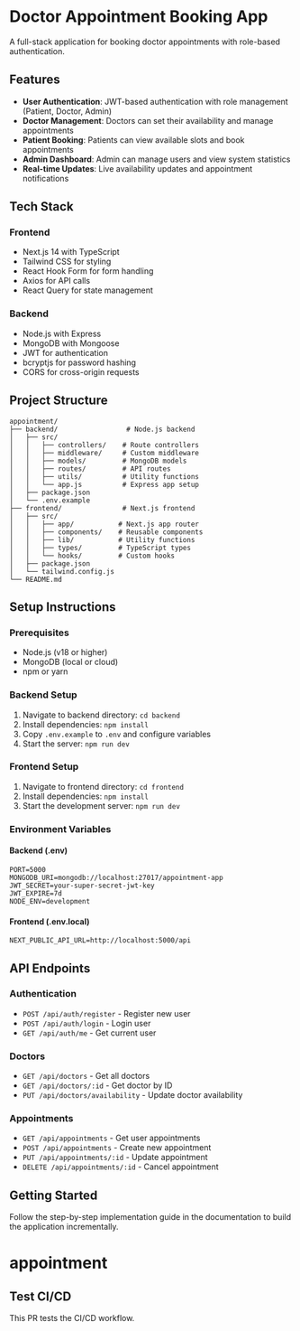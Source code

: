 # Doctor Appointment Booking App

A full-stack application for booking doctor appointments with role-based authentication.

## Features

- **User Authentication**: JWT-based authentication with role management (Patient, Doctor, Admin)
- **Doctor Management**: Doctors can set their availability and manage appointments
- **Patient Booking**: Patients can view available slots and book appointments
- **Admin Dashboard**: Admin can manage users and view system statistics
- **Real-time Updates**: Live availability updates and appointment notifications

## Tech Stack

### Frontend

- Next.js 14 with TypeScript
- Tailwind CSS for styling
- React Hook Form for form handling
- Axios for API calls
- React Query for state management

### Backend

- Node.js with Express
- MongoDB with Mongoose
- JWT for authentication
- bcryptjs for password hashing
- CORS for cross-origin requests

## Project Structure

```
appointment/
├── backend/                 # Node.js backend
│   ├── src/
│   │   ├── controllers/    # Route controllers
│   │   ├── middleware/     # Custom middleware
│   │   ├── models/         # MongoDB models
│   │   ├── routes/         # API routes
│   │   ├── utils/          # Utility functions
│   │   └── app.js          # Express app setup
│   ├── package.json
│   └── .env.example
├── frontend/               # Next.js frontend
│   ├── src/
│   │   ├── app/           # Next.js app router
│   │   ├── components/    # Reusable components
│   │   ├── lib/           # Utility functions
│   │   ├── types/         # TypeScript types
│   │   └── hooks/         # Custom hooks
│   ├── package.json
│   └── tailwind.config.js
└── README.md
```

## Setup Instructions

### Prerequisites

- Node.js (v18 or higher)
- MongoDB (local or cloud)
- npm or yarn

### Backend Setup

1. Navigate to backend directory: `cd backend`
2. Install dependencies: `npm install`
3. Copy `.env.example` to `.env` and configure variables
4. Start the server: `npm run dev`

### Frontend Setup

1. Navigate to frontend directory: `cd frontend`
2. Install dependencies: `npm install`
3. Start the development server: `npm run dev`

### Environment Variables

#### Backend (.env)

```
PORT=5000
MONGODB_URI=mongodb://localhost:27017/appointment-app
JWT_SECRET=your-super-secret-jwt-key
JWT_EXPIRE=7d
NODE_ENV=development
```

#### Frontend (.env.local)

```
NEXT_PUBLIC_API_URL=http://localhost:5000/api
```

## API Endpoints

### Authentication

- `POST /api/auth/register` - Register new user
- `POST /api/auth/login` - Login user
- `GET /api/auth/me` - Get current user

### Doctors

- `GET /api/doctors` - Get all doctors
- `GET /api/doctors/:id` - Get doctor by ID
- `PUT /api/doctors/availability` - Update doctor availability

### Appointments

- `GET /api/appointments` - Get user appointments
- `POST /api/appointments` - Create new appointment
- `PUT /api/appointments/:id` - Update appointment
- `DELETE /api/appointments/:id` - Cancel appointment

## Getting Started

Follow the step-by-step implementation guide in the documentation to build the application incrementally.
# appointment

## Test CI/CD

This PR tests the CI/CD workflow.
